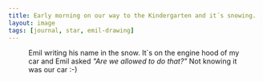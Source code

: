 ```yaml
---
title: Early morning on our way to the Kindergarten and it´s snowing. 
layout: image
tags: [journal, star, emil-drawing]
---
```

<figure>
<img src="/img/journal/IMG_0240.jpg" alt="">
<figcaption>Emil writing his name in the snow. It´s on the engine hood of my car and Emil asked <em>"Are we allowed to do that?"</em> Not knowing it was our car :-)</figcaption>
</figure>
